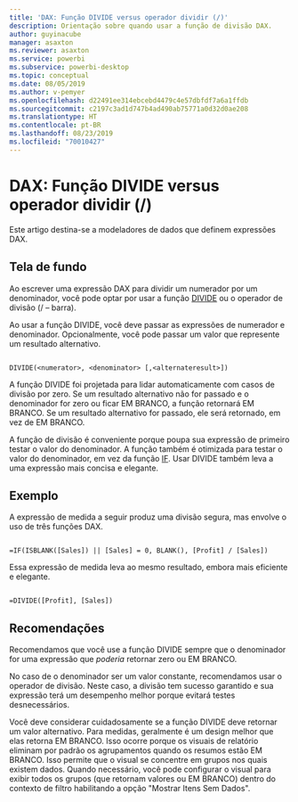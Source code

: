 ```yaml
---
title: 'DAX: Função DIVIDE versus operador dividir (/)'
description: Orientação sobre quando usar a função de divisão DAX.
author: guyinacube
manager: asaxton
ms.reviewer: asaxton
ms.service: powerbi
ms.subservice: powerbi-desktop
ms.topic: conceptual
ms.date: 08/05/2019
ms.author: v-pemyer
ms.openlocfilehash: d22491ee314ebcebd4479c4e57dbfdf7a6a1ffdb
ms.sourcegitcommit: c2197c3ad1d747b4ad490ab75771a0d32d0ae208
ms.translationtype: HT
ms.contentlocale: pt-BR
ms.lasthandoff: 08/23/2019
ms.locfileid: "70010427"
---
```

# <a name="dax-divide-function-vs-divide-operator-"></a>DAX: Função DIVIDE versus operador dividir (/)

Este artigo destina-se a modeladores de dados que definem expressões DAX.

## <a name="background"></a>Tela de fundo

Ao escrever uma expressão DAX para dividir um numerador por um denominador, você pode optar por usar a função [DIVIDE](/dax/divide-function-dax) ou o operador de divisão (/ – barra).

Ao usar a função DIVIDE, você deve passar as expressões de numerador e denominador. Opcionalmente, você pode passar um valor que represente um resultado alternativo.

```dax

DIVIDE(<numerator>, <denominator> [,<alternateresult>])

```

A função DIVIDE foi projetada para lidar automaticamente com casos de divisão por zero. Se um resultado alternativo não for passado e o denominador for zero ou ficar EM BRANCO, a função retornará EM BRANCO. Se um resultado alternativo for passado, ele será retornado, em vez de EM BRANCO.

A função de divisão é conveniente porque poupa sua expressão de primeiro testar o valor do denominador. A função também é otimizada para testar o valor do denominador, em vez da função [IF](/dax/if-function-dax). Usar DIVIDE também leva a uma expressão mais concisa e elegante.

## <a name="example"></a>Exemplo

A expressão de medida a seguir produz uma divisão segura, mas envolve o uso de três funções DAX.

```dax

=IF(ISBLANK([Sales]) || [Sales] = 0, BLANK(), [Profit] / [Sales])

```

Essa expressão de medida leva ao mesmo resultado, embora mais eficiente e elegante.

```dax

=DIVIDE([Profit], [Sales])

```

## <a name="recommendations"></a>Recomendações

Recomendamos que você use a função DIVIDE sempre que o denominador for uma expressão que _poderia_ retornar zero ou EM BRANCO.

No caso de o denominador ser um valor constante, recomendamos usar o operador de divisão. Neste caso, a divisão tem sucesso garantido e sua expressão terá um desempenho melhor porque evitará testes desnecessários.

Você deve considerar cuidadosamente se a função DIVIDE deve retornar um valor alternativo. Para medidas, geralmente é um design melhor que elas retorna EM BRANCO. Isso ocorre porque os visuais de relatório eliminam por padrão os agrupamentos quando os resumos estão EM BRANCO. Isso permite que o visual se concentre em grupos nos quais existem dados. Quando necessário, você pode configurar o visual para exibir todos os grupos (que retornam valores ou EM BRANCO) dentro do contexto de filtro habilitando a opção "Mostrar Itens Sem Dados".
